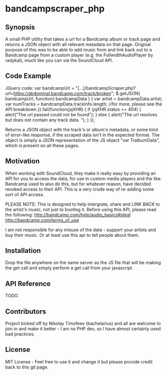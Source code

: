 # bandcampscraper_php

## Synopsis

A small PHP utility that takes a url for a Bandcamp album or track page and returns a JSON object with all relevant metadata on that page. Original purpose of this was to be able to add music from and link back out to a Bandcamp page from a custom player (e.g. the FullwidthAudioPlayer by radykal), much like you can via the SoundCloud API.

## Code Example

JQuery code:
var bandcampUrl = "[...]/bandcampScraper.php?url=https://abdominal.bandcamp.com/track/broken";
$.getJSON( bandcampUrl, function( bandcampData ) {
  var artist = bandcampData.artist;
  var numTracks = bandcampData.trackInfo.length;
  //for more, please see the API breakdown
}).fail(function(jqXHR) {
  if (jqXHR.status == 404) {
    alert("The url passed could not be found");
  } else {
    alert("The url resolves but does not contain any track data. ");
  }
});

Returns a JSON object with the track's or album's metadata, or some kind of error-like response, if the scraped data isn't in the expected format. The object is simply a JSON representation of the JS object "var TralbumData", which is present on all these pages.

## Motivation

When working with SoundCloud, they make it really easy by providing an API for you to access the data, for use in custom media players and the like. Bandcamp used to also do this, but for whatever reason, have decided revoked access to their API. This is a very crude way of re-adding some sort of API access.

PLEASE NOTE: This is designed to help intergrate, share and LINK BACK to the artist's music, not just to bootleg it. Before using this API, please read the following:
 http://bandcamp.com/help/audio_basics#steal
 http://bandcamp.com/terms_of_use

I am not responsible for any misuse of the data - support your artists and buy their music. Or at least use this api to tell people about them.

## Installation

Drop the file anywhere on the same server as the JS file that will be making the get call and simply perform a get call from your javascript.

## API Reference

TODO.

## Contributors

Project kicked off by Nikolay Timofeev (bachelarius) and all are welcome to join in and make it better - I am no PHP dev, so I have almost certainly used bad practices.

## License

MIT License - Feel free to use it and change it but please provide credit back to this git page.

